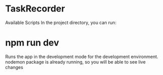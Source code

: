 # TaskRecorder

Available Scripts
In the project directory, you can run:

# npm run dev
Runs the app in the development mode for the development environment.
nodemon package is already running, so you will be able to see live changes

